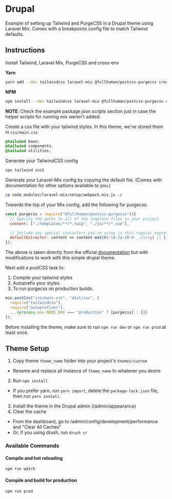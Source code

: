# Drupal

Example of setting up Tailwind and PurgeCSS in a Drupal theme using Laravel Mix. Comes with a breakpoints config file to match Tailwind defaults.

## Instructions

Install Tailwind, Laravel Mix, PurgeCSS and cross-env

__Yarn__
```bash
yarn add --dev tailwindcss laravel-mix @fullhuman/postcss-purgecss cross-env
```

__NPM__
```bash
npm install --dev tailwindcss laravel-mix @fullhuman/postcss-purgecss cross-env
```

__NOTE__: Check the example package.json _scripts_ section just in case the helper scripts for running mix weren't added.

Create a css file with your tailwind styles. In this theme, we've stored them in `css/main.css`

```css
@tailwind base;
@tailwind components;
@tailwind utilities;
```

Generate your TailwindCSS config
```bash
npx tailwind init
```

Generate your Laravel-Mix config by copying the default file. (Comes with documentation for other options available to you.)

```bash
cp node_modules/laravel-mix/setup/webpack.mix.js ./
```

Towards the top of your Mix config, add the following for purgecss:

```js
const purgecss = require("@fullhuman/postcss-purgecss")({
  // Specify the paths to all of the template files in your project
  content: ["./templates/**/*.twig", "./js/**/*.vue"],

  // Include any special characters you're using in this regular expression
  defaultExtractor: content => content.match(/[A-Za-z0-9-_:/]+/g) || []
});
```

The above is taken directly from the official [documentation](https://tailwindcss.com/docs/controlling-file-size#setting-up-purgecss) but with modifications to work with this simple drupal theme.

Next add a postCSS task to:
1. Compile your tailwind styles
2. Autoprefix your styles.
3. To run purgecss on production builds.

```js
mix.postCss("css/main.css", "dist/css", [
  require("tailwindcss"),
  require("autoprefixer"),
  ...(process.env.NODE_ENV === "production" ? [purgecss] : [])
]);
```

Before installing the theme, make sure to run `npm run dev` or `npm run prod` at least once.

## Theme Setup

1. Copy theme `theme_name` folder into your project's `themes/custom`
  * Rename and replace all instance of `theme_name` to whatever you desire
2. Run `npm install`
  * If you prefer yarn, run `yarn import`, delete the `package-lock.json` file, then run `yarn install`.
3. Install the theme in the Drupal admin (/admin/appearance)
4. Clear the cache
  * From the dashboard, go to /admin/config/development/performance and "Clear All Caches"
  * Or, if you using drush, run `drush cr`

### Available Commands

#### Compile and hot reloading
```
npm run watch
```

#### Compile and build for production
```
npm run prod
```